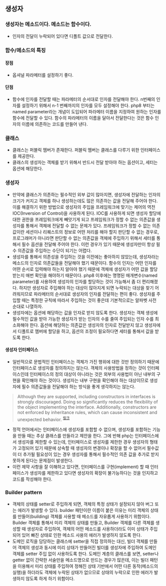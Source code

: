 ## 생성자

### 생성자는 메소드이다. 메소드는 함수이다.
- 인자의 전달이 누락되어 있다면 디폴트 값으로 전달한다.

### 함수/메소드의 특징
#### 장점
- 옵셔널 파라메터를 설정하기 좋다.

#### 단점
- 함수에 인자를 전달할 때는 파라메터의 순서대로 인자를 전달해야 한다. n번째의 인자를 설정하기 위해서 n-1 번째까지의 인자를 모두 설정해야 한다. php8 부터는 named parameter라는 개념이 도입되어 파라메터 이름을 지정하여 원하는 인자를 함수에 전달할 수 있다. 함수의 파라메터의 이름을 달아서 전달한다는 것은 함수 인자의 이름에 의존하는 코드를 만들어 낸다.

### 클래스
- 클래스는 퍼블릭 멤버가 존재한다. 퍼블릭 멤버는 클래스를 다루기 위한 인터페이스를 제공한다.
- 클래스의 생성자는 객체를 받기 위해서 반드시 전달 받아야 하는 옵션이고, 세터는 옵션에 해당한다.

### 생성자
- 만약에 클래스가 의존하는 필수적인 외부 값이 많아지면, 생성자에 전달하는 인자의 크기가 커지고 객체를 하나 생성하는데도 많은 의존하는 값을 전달해 주어야 한다. 이를 해결하기 위한 방법으로 생성자의 주입을 프레임워크에 맞기는 제어의 역전 IOC(Inversion of Control)을 사용하게 된다. IOC를 사용하게 되면 생성자 할당에 대한 권한을 프레임워크에게 빼앗기게 되고 프레임워크가 정할 수 없는 의존값을 생성자를 통해서 객체에 전달할 수 없는 문제가 있다. 프레임워크가 정할 수 없는 의존값이란 세션이나 리퀘스트의 정보로 어떤 처리를 해야 할지 판단할 수 없는 경우로, 프로그래머가 아니라면 판단할 수 없는 의존값을 객체에 주입하기 위해서 세터를 통해서 필수 옵션을 전달해 주어야 한다. 이런 경우가 있기 때문에 생성자만이 항상 필수 의존값을 주입하는 수단이 되기는 어렵다.
- 생성자를 통해서 의존성을 주입하는 것을 이전에는 좋아하지 않았는데, 생성자라는 메소드의 인자로 의존값들을 전달해야 했기 때문이다. 함수의 인자는 어떤 인자를 어떤 순서로 입력해야 하는지 알아야 했기 때문에 객체에 생성자가 어떤 값을 할당 받는지 매번 확인을 해야하기 때문이다. php8 이후에는 명명된 매개변수(named parameter)를 사용하여 생성자의 인자를 할당하는 것이 가능해서 좀 더 편리해졌다. 하지만 생성자로 주입해야 하는 대상이 많아지게 되면 누락되는 대상을 찾기 어려워지므로 파라메터의 순서대로 생성자의 인자를 전달하는 편이 좋다. 생성자를 주입할 때는 특정한 규칙에 따라서 주입하는 것이 좋은데 기본적으로는 알파벳 사전 순대로 나열하자.
- 생성자에는 옵션에 해당하는 값을 인자로 받지 않도록 한다. 생성자는 객체 생성에 필수적인 값을 받아 가능한 생성자가 받는 인자의 수를 줄여 주입되는 인자 수를 최소화해야 한다. 옵션에 해당하는 의존값은 생성자의 인자로 전달받지 않고 생성자에서 디폴트로 멤버에 할당을 하고, 옵션의 조정이 필요하다면 세터를 통해서 값을 받도록 한다.

#### 생성자 인터페이스
- 일반적으로 문법적인 인터페이스는 객체가 가진 행위에 대한 것만 정의하기 때문에 인터페이스로 생성자를 정의하지는 않는다. 객체의 사용방법을 정하는 것이 인터페이스인데 인터페이스의 정의 대상이 아니라는 것은 외부의 사용법이 아닌 내부의 구현을 확인해야 하는 것이다. 생성자는 내부 구현을 확인해야 하는 대상이므로 생성자에 필수 의존값들을 전달해야 하는 방식을 좋게 생각하지는 않는다.
> Although they are supported, including constructors in interfaces is strongly discouraged. Doing so significantly reduces the flexibility of the object implementing the interface. Additionally, constructors are not enforced by inheritance rules, which can cause inconsistent and unexpected behavior. <sup>[링크](https://www.php.net/manual/en/language.oop5.interfaces.php)</sup>
- 정적 언어에서는 인터페이스에 생성자를 포함할 수 없으며, 생성자를 포함하는 기능을 만들 때는 추상 클래스를 만들라고 제안을 한다. 그에 반해 php는 인터페이스에서 생성자를 제한할 수 있는데, 인터페이스로 생성자를 제한한 경우 생성자의 형태가 고정되어 있기 때문에 상속할 때 생성자의 변경이나 확장을 할 수 없어서 필수값이 더 추가될 필요성이 있는 경우 생성자를 통해서 필수적인 의존 값을 추가로 받지 못하게 된다는 문제점이 발생한다.
- 이런 제약 사항을 잘 이해하고 있다면, 인터페이스를 구현(implement) 할 때 인터페이스가 생성자를 제한하고 있다면 생성자의 확장이 불가능하다는 것을 인지하고 코드를 작성해야 한다.

### Builder pattern
- 객체의 상태를 setter로 주입하게 되면, 객체의 특정 상태가 설정되지 않아 버그 또는 에러가 발생할 수 있다. builder 패턴이란 이름이 붙은 이유는 미리 객체의 상태를 만들어(building) 객체를 사용할 때 메소드를 자유롭게 사용하기 위함이다. Builder 객체를 통해서 미리 객체의 상태를 만들고, Builder 객체를 다른 객체를 생성할 때 생성자로 주입하여, 객체의 어떤 메소드를 사용하더라도 이미 상태가 주입되어 있어 빠진 상태로 인한 메소드 사용의 에러가 발생하지 않도록 한다.
- 도메인 로직을 담당하는 클래스에 setter을 직접 정의하는 대신, 빌더 객체를 만들어 객체의 생성과 동시에 미리 상태가 만들어진 빌더를 생성자에 주입하여 도메인 객체를 setter 주입 없이 사용하도록 한다. 도메인 계층의 클래스를 보면, setter나 getter 없이 간략한 서술만을 메소드명으로 만드는 경우가 많은데, 이는 빌더 패턴을 이용해서 미리 상태를 주입하여 정해진 상태 기반에서 어떤 다른 동작(메소드의 실행)을 하더라도 객체에 누락된 상태가 없으므로 상태의 누락으로 인한 에러가 발생하지 않도록 하게 하기 위함이다.
